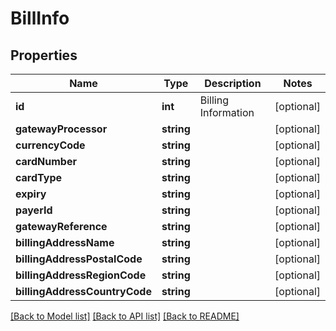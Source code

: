 # BillInfo

## Properties
Name | Type | Description | Notes
------------ | ------------- | ------------- | -------------
**id** | **int** | Billing Information | [optional] 
**gatewayProcessor** | **string** |  | [optional] 
**currencyCode** | **string** |  | [optional] 
**cardNumber** | **string** |  | [optional] 
**cardType** | **string** |  | [optional] 
**expiry** | **string** |  | [optional] 
**payerId** | **string** |  | [optional] 
**gatewayReference** | **string** |  | [optional] 
**billingAddressName** | **string** |  | [optional] 
**billingAddressPostalCode** | **string** |  | [optional] 
**billingAddressRegionCode** | **string** |  | [optional] 
**billingAddressCountryCode** | **string** |  | [optional] 

[[Back to Model list]](../README.md#documentation-for-models) [[Back to API list]](../README.md#documentation-for-api-endpoints) [[Back to README]](../README.md)


